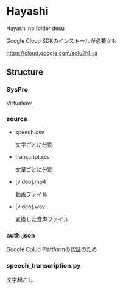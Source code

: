 # Hayashi

Hayashi no folder desu

Google Cloud SDKのインストールが必要かも

https://cloud.google.com/sdk/?hl=ja
## Structure
### SysPro

Virtualenv

### source
- speech.csv

  文字ごとに分割
  
- transcript.scv 

  文章ごとに分割
  
- [video].mp4

  動画ファイル
  
- [video].wav

  変換した音声ファイル

### auth.json

Google Colud Plattformの認証のため

### speech_transcription.py 

文字起こし

